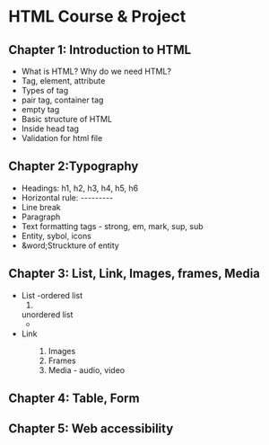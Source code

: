 # HTML Course & Project

## Chapter 1: Introduction to HTML

- What is HTML? Why do we need HTML?
- Tag, element, attribute 
- Types of tag
 - pair tag, container tag
 - empty tag 
- Basic structure of HTML 
- Inside head tag
- Validation for html file

## Chapter 2:Typography

- Headings: h1, h2, h3, h4, h5, h6
- Horizontal rule: ---------
- Line break
- Paragraph
- Text formatting tags - strong, em, mark, sup, sub
- Entity, sybol, icons 
- &word;Struckture of entity 

## Chapter 3: List, Link, Images, frames, Media


- List -ordered list<ol><li> </li></ol>unordered list<ul><li> </li></ul>
- Link <ol types="a"> <ol types="A"> <ol types="1"> </ol>
- Images
- Frames
- Media - audio, video

## Chapter 4: Table, Form



## Chapter 5: Web accessibility



 
